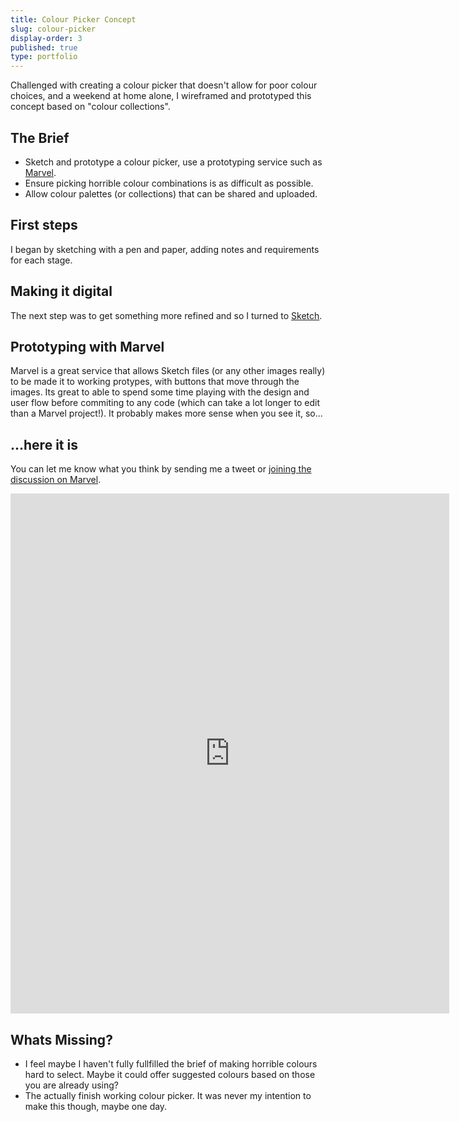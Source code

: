 ```yaml
---
title: Colour Picker Concept
slug: colour-picker
display-order: 3
published: true
type: portfolio
---
```


Challenged with creating a colour picker that doesn't allow for poor colour choices, and a weekend at home alone, I wireframed and prototyped this concept based on "colour collections".

## The Brief
- Sketch and prototype a colour picker, use a prototyping service such as [Marvel](https://marvelapp.com).
- Ensure picking horrible colour combinations is as difficult as possible.
- Allow colour palettes (or collections) that can be shared and uploaded.

## First steps
I began by sketching with a pen and paper, adding notes and requirements for each stage.


## Making it digital
The next step was to get something more refined and so I turned to [Sketch]().

## Prototyping with Marvel
Marvel is a great service that allows Sketch files (or any other images really) to be made it to working protypes, with buttons that move through the images. Its great to able to spend some time playing with the design and user flow before commiting to any code (which can take a lot longer to edit than a Marvel project!). It probably makes more sense when you see it, so...

## ...here it is
You can let me know what you think by sending me a tweet or [joining the discussion on Marvel](https://marvelapp.com/explore/431591/colour-picker).
<iframe src="https://marvelapp.com/3fif7j6?emb=1" width="702" height="832" allowTransparency="true" frameborder="0"></iframe>


## Whats Missing?
- I feel maybe I haven't fully fullfilled the brief of making horrible colours hard to select. Maybe it could offer suggested colours based on those you are already using?
- The actually finish working colour picker. It was never my intention to make this though, maybe one day.
